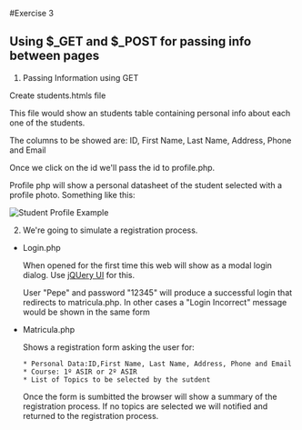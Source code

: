#Exercise 3
## Using $_GET and $_POST for passing info between pages


1. Passing Information using GET

  Create students.htmls file

  This file would show an students table containing personal info about each one of the students.

  The columns to be showed are: ID, First Name, Last Name, Address, Phone and Email

  Once we click on the id we'll pass the id to profile.php.

  Profile php will show a personal datasheet of the student selected with a profile photo. Something like this:

  ![Student Profile Example](https://github.com/pekechis/teaching_examples/blob/master/Php/Exercises/ex03_get_post/ex01/img/example.jpg "Profile Example")


2. We're going to simulate a registration process.

  * Login.php

      When opened for the first time this web will show as a modal login dialog. Use [jQUery UI](https://jqueryui.com/dialog/) for this.

      User "Pepe" and password "12345" will produce a successful login that redirects to matricula.php. In other cases a "Login Incorrect" message would be shown in the same form

  * Matricula.php

     Shows a registration form asking the user for:

        * Personal Data:ID,First Name, Last Name, Address, Phone and Email
        * Course: 1º ASIR or 2º ASIR
        * List of Topics to be selected by the sutdent


      Once the form is sumbitted the browser will show a summary of the registration process. If no topics are selected we will notified and returned to the registration process.
